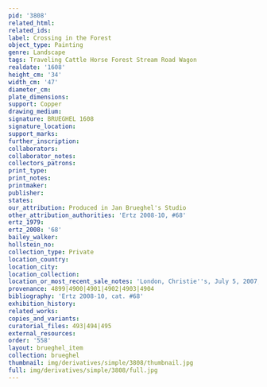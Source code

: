 ```yaml
---
pid: '3808'
related_html: 
related_ids: 
label: Crossing in the Forest
object_type: Painting
genre: Landscape
tags: Traveling Cattle Horse Forest Stream Road Wagon
realdate: '1608'
height_cm: '34'
width_cm: '47'
diameter_cm: 
plate_dimensions: 
support: Copper
drawing_medium: 
signature: BRUEGHEL 1608
signature_location: 
support_marks: 
further_inscription: 
collaborators: 
collaborator_notes: 
collectors_patrons: 
print_type: 
print_notes: 
printmaker: 
publisher: 
states: 
our_attribution: Produced in Jan Brueghel's Studio
other_attribution_authorities: 'Ertz 2008-10, #68'
ertz_1979: 
ertz_2008: '68'
bailey_walker: 
hollstein_no: 
collection_type: Private
location_country: 
location_city: 
location_collection: 
location_or_most_recent_sale_notes: 'London, Christie''s, July 5, 2007, inv. #77'
provenance: 4899|4900|4901|4902|4903|4904
bibliography: 'Ertz 2008-10, cat. #68'
exhibition_history: 
related_works: 
copies_and_variants: 
curatorial_files: 493|494|495
external_resources: 
order: '558'
layout: brueghel_item
collection: brueghel
thumbnail: img/derivatives/simple/3808/thumbnail.jpg
full: img/derivatives/simple/3808/full.jpg
---
```

